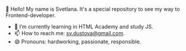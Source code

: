 👋 Hello!
My name is Svetlana. It's a special repository to see my way to Frontend-developer. 

- 🌱 I’m currently learning in HTML Academy and study JS.
- 📫 How to reach me: sv.dustova@gmail.com.
- 😄 Pronouns: hardworking, passionate, responsible.


